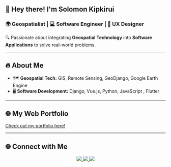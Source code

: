 ## 🚀 Hey there! I'm **Solomon Kipkirui**

### 🌍 Geospatialist | 💻 Software Engineer | 🎨 UX Designer
🔍 Passionate about integrating **Geospatial Technology** into **Software Applications** to solve real-world problems.   

---

## 🔥 About Me  
- 🗺️ **Geospatial Tech:** GIS, Remote Sensing, GeoDjango, Google Earth Engine  
- 🖥️ **Software Development:** Django, Vue.js, Python, JavaScript , Flutter


---

## 🌐 My Web Portfolio  
[Check out my portfolio here!](https://portfolio-website-one-snowy-40.vercel.app/)

---

## 🌐 Connect with Me  
<p align="center">
  <a href="inkedin.com/in/solomonkipkirui/">
    <img src="https://img.shields.io/badge/LinkedIn-Solomon_Kipkirui-blue?style=for-the-badge&logo=linkedin"/>
  </a>
  <a href="https://x.com/Rangosolo79">
    <img src="https://img.shields.io/badge/Twitter-%40Rangosolo-blue?style=for-the-badge&logo=twitter"/>
  </a>
  <a href="mailto:kipkirui.solomon44@gmail.com">
    <img src="https://img.shields.io/badge/Email-kipkirui.solomon44%40gmail.com-red?style=for-the-badge&logo=gmail"/>
  </a>
</p>
